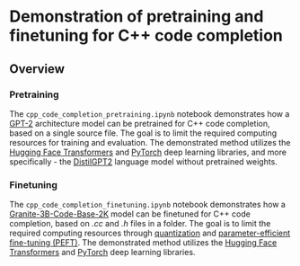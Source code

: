 # Demonstration of pretraining and finetuning for C++ code completion

## Overview

### Pretraining

The `cpp_code_completion_pretraining.ipynb` notebook demonstrates how a  [GPT-2](https://huggingface.co/openai-community/gpt2) architecture model can be pretrained for C++ code completion, based on a single source file. The goal is to limit the required computing resources for training and evaluation. The demonstrated method utilizes the [Hugging Face Transformers](https://huggingface.co/docs/transformers/index) and [PyTorch](https://pytorch.org/get-started/locally) deep learning libraries, and more specifically - the [DistilGPT2](https://huggingface.co/distilbert/distilgpt2) language model without pretrained weights.

### Finetuning

The `cpp_code_completion_finetuning.ipynb` notebook demonstrates how a [Granite-3B-Code-Base-2K](https://huggingface.co/ibm-granite/granite-3b-code-base-2k) model can be finetuned for C++ code completion, based on *.cc* and *.h* files in a folder. The goal is to limit the required computing resources through [quantization](https://huggingface.co/docs/transformers/quantization/overview) and [parameter-efficient fine-tuning (PEFT)](https://huggingface.co/docs/peft/index). The demonstrated method utilizes the [Hugging Face Transformers](https://huggingface.co/docs/transformers/index) and [PyTorch](https://pytorch.org/get-started/locally) deep learning libraries.
